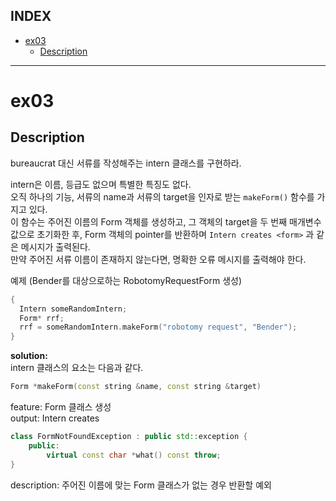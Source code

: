 ## INDEX

- [ex03](#ex03)
  - [Description](#description)

---
# ex03

## Description

bureaucrat 대신 서류를 작성해주는 intern 클래스를 구현하라.   


intern은 이름, 등급도 없으며 특별한 특징도 없다.   
오직 하나의 기능, 서류의 name과 서류의 target을 인자로 받는 `makeForm()` 함수를 가지고 있다.   
이 함수는 주어진 이름의 Form 객체를 생성하고, 그 객체의 target을 두 번째 매개변수 값으로 초기화한 후, Form 객체의 pointer를 반환하며 `Intern creates <form>` 과 같은 메시지가 출력된다.   
만약 주어진 서류 이름이 존재하지 않는다면, 명확한 오류 메시지를 출력해야 한다.   

예제 (Bender를 대상으로하는 RobotomyRequestForm 생성)   
```cpp
{
  Intern someRandomIntern;
  Form* rrf;
  rrf = someRandomIntern.makeForm("robotomy request", "Bender");
}
```

**solution:**   
intern 클래스의 요소는 다음과 같다.   
  
```cpp
Form *makeForm(const string &name, const string &target)
```    
feature: Form 클래스 생성      
output: Intern creates <form>   

```cpp
class FormNotFoundException : public std::exception {
	public:
		virtual const char *what() const throw;
}
```
description: 주어진 이름에 맞는 Form 클래스가 없는 경우 반환할 예외   
  





